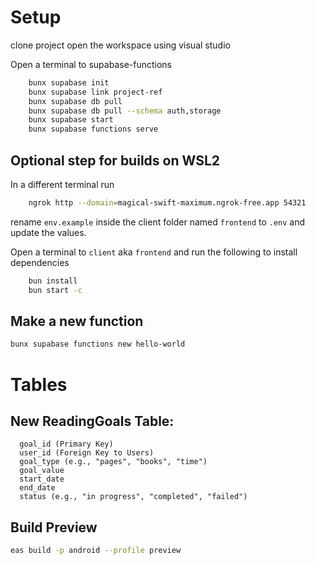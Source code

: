 # Setup
clone project
open the workspace using visual studio

Open a terminal to supabase-functions

```bash
    bunx supabase init
    bunx supabase link project-ref
    bunx supabase db pull
    bunx supabase db pull --schema auth,storage
    bunx supabase start
    bunx supabase functions serve
```

## Optional step for builds on WSL2
In a different terminal run 
```bash
    ngrok http --domain=magical-swift-maximum.ngrok-free.app 54321
```

rename `env.example` inside the client folder named `frontend` to `.env` and update the values.

Open a terminal to `client` aka `frontend` and run the following to install dependencies

```bash
    bun install
    bun start -c
```

## Make a new function

```bash
bunx supabase functions new hello-world
```

# Tables
## New ReadingGoals Table:
      goal_id (Primary Key)
      user_id (Foreign Key to Users)
      goal_type (e.g., "pages", "books", "time")
      goal_value
      start_date
      end_date
      status (e.g., "in progress", "completed", "failed")

## Build Preview
```bash
eas build -p android --profile preview
```
